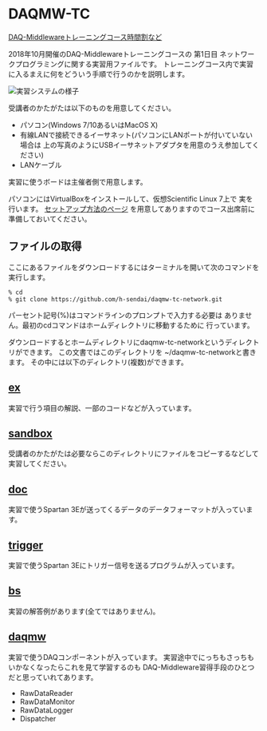 DAQMW-TC
========

[DAQ-Middlewareトレーニングコース時間割など](http://daqmw.kek.jp/seminar/2018/)

2018年10月開催のDAQ-Middlewareトレーニングコースの
第1日目 ネットワークプログラミングに関する実習用ファイルです。
トレーニングコース内で実習に入るまえに何をどういう手順で行うのかを説明します。

![実習システムの様子](http://daqmw.kek.jp/seminar/2014/spartan_and_mac-small.png)

受講者のかたがたは以下のものを用意してください。

- パソコン(Windows 7/10あるいはMacOS X)
- 有線LANで接続できるイーサネット(パソコンにLANポートが付いていない場合は
上の写真のようにUSBイーサネットアダプタを用意のうえ参加してください)
- LANケーブル

実習に使うボードは主催者側で用意します。

パソコンにはVirtualBoxをインストールして、仮想Scientific Linux 7上で
実を行います。
[セットアップ方法のページ](http://daqmw.kek.jp/seminar/2018/virtualbox/)
を用意してありますのでコース出席前に準備しておいてください。

ファイルの取得
--------------

ここにあるファイルをダウンロードするにはターミナルを開いて次のコマンドを実行します。

    % cd
    % git clone https://github.com/h-sendai/daqmw-tc-network.git

パーセント記号(%)はコマンドラインのプロンプトで入力する必要は
ありません。最初のcdコマンドはホームディレクトリに移動するために
行っています。

ダウンロードするとホームディレクトリにdaqmw-tc-networkというディレクトリができます。
この文書ではこのディレクトリを ~/daqmw-tc-networkと書きます。
その中には以下のディレクトリ(複数)ができます。

[ex](ex/)
---------

実習で行う項目の解説、一部のコードなどが入っています。

[sandbox](sandbox/)
-------------------

受講者のかたがたは必要ならこのディレクトリにファイルをコピーするなどして
実習してください。

[doc](doc/)
-----------

実習で使うSpartan 3Eが送ってくるデータのデータフォーマットが入っています。

[trigger](trigger/)
-------------------

実習で使うSpartan 3Eにトリガー信号を送るプログラムが入っています。

[bs](bs/)
---------

実習の解答例があります(全てではありません)。

[daqmw](daqmw/)
---------------

実習で使うDAQコンポーネントが入っています。
実習途中でにっちもさっちもいかなくなったらこれを見て学習するのも
DAQ-Middleware習得手段のひとつだと思っていれてあります。

* RawDataReader
* RawDataMonitor
* RawDataLogger
* Dispatcher
